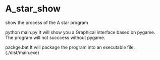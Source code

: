 # A_star_show
show the process of the A star program


python main.py
It will show you a Graphical interface based on pygame. The program will not succcess without pygame.

packge.bat
It will package the program into an executable file.(./dist/main.exe)


